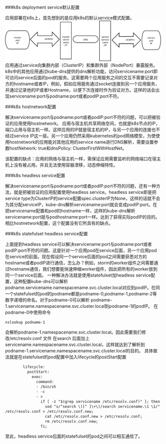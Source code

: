 ###k8s deployment service默认配置

应用部署在k8s上，首先想到的是应用k8s的默认service模式配置。
![matrixgatenet](./matrixgateimages/matrixgatenet.png "matrixgatenet")
应用通过service向集群内部（ClusterIP）和集群外部（NodePort）暴露服务。k8s中的其他应用通过kube-dns提供的dns解析功能，访问servicename:port即可访问service后面的pod的服务。这需要两个应用服务之间的交互不需要记录对方的hostname或者IP，例如，假如应用服务通过socket连接到另一个应用服务，并通过记录他的IP或者Hostname，以便下次连接时作为验证对方。这样的话会出现servicename:port与podname:port或者podIP:port不符。

###k8s hostnetwork配置

解决servicename:port与podname:port或者podIP:port不符的问题，可以把被验证的应用使用hostnetwork。
应用与宿主机共享网络空间，也就是k8s节点的IP，端口占用与宿主机一样。这样应用的IP就是宿主机的IP，与另一个应用的连接也不经过service IP这一层。另一个应用仍然采用kubernetes的pod网络模型，为使使用hostnetwork的应用能对其他应用的service name进行DNS解析，需要设置参数hostNetwork: true和dnsPolicy: ClusterFirstWithHostNet。

该配置的缺点：应用的网络与宿主机一样，需保证应用需要监听的网络端口在宿主机上没有被占用。并且无法使用容器漂移，动态伸缩特性。

###k8s headless service配置

解决servicename:port与podname:port或者podIP:port不符的问题，还有一种方法，就是把被验证的应用配置使用headless service。headless service即是把service type为ClusterIP的service配置spec.clusterIP为None，这样的话就不会为其分配serviceIP，kube-dns解析servicename:port就会变成podIP:port。在把servicename配置和pod的hostname一样，这样的kube-dns解析servicename:port就与podhostname:port一样。达到了获得实际podIP的目的。相比hostnetwork配置，这个配置没有它所具有的缺点。

###k8s statefulset headless service配置

上面提到headless service可以解决servicename:port与podname:port或者podIP:port不符的问题。这是针对一个应用pod在service后面，另一个应用pod在service的前面。现在假设同一个service后面的pod之间需要获悉对方的hostname或者podIP进行通信，怎么办？例如，storm的worker组件之间需要通过hostname通信，我们想要能快速伸缩worker组件，因此把所有的worker放到同一个service后面。
一种解决办法就是使用statefulset加headless service配置，这种配置kube-dns可以解析
podname.servicename.namespacename.svc.cluster.local对应到podIP。在同一个statefulset的pod的podname都是podname-0,podname-1,podname-2等数字递增的命名。对于podname-0可以解析
podname-1.servicename.namespacename.svc.cluster.local到podname-1的podIP。
在podname-0中使用命令
```
nslookup podname-1
```
会解析podname-1.namespacename.svc.cluster.local。因此需要我们修改/etc/resolv.conf
文件
在search 后面加上 servicename.namespacename.svc.cluster.local，这样就达到了解析到
podname-1.servicename.namespacename.svc.cluster.local的目的。
具体做法就是在statefulset的pod配置中加入lifecycle的postStart配置
```
        lifecycle:
          postStart:
            exec:
              command:
              - /bin/sh
              - -c
              - >
                if [ -z "$(grep servicename /etc/resolv.conf)" ]; then
                  sed "s/^search \([^ ]\+\)/search servicename.\1 \1/" /etc/resolv.conf > /etc/resolv.conf.new;
                  cat /etc/resolv.conf.new > /etc/resolv.conf;
                  rm /etc/resolv.conf.new;
                fi;
```
至此，headless service后面的statefulset的pod之间可以相互通信了。
